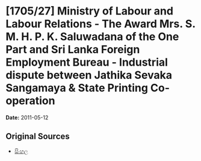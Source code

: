# [1705/27] Ministry of Labour and Labour Relations - The Award Mrs. S. M. H. P. K. Saluwadana of the One Part and Sri Lanka Foreign Employment Bureau - Industrial dispute between Jathika Sevaka Sangamaya & State Printing Co-operation

**Date:** 2011-05-12

## Original Sources

- [සිංහල](https://documents.gov.lk/view/extra-gazettes/2011/5/1705-27_S.pdf)
